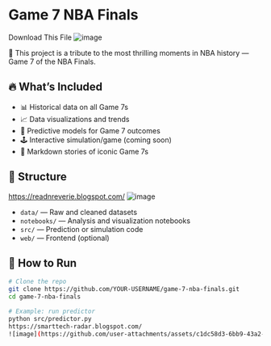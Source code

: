 # Game 7 NBA Finals
Download This File
![image](https://github.com/user-attachments/assets/de6ad203-f104-422a-b2a8-10cec68b272f)

🏀 This project is a tribute to the most thrilling moments in NBA history — Game 7 of the NBA Finals.

## 🔥 What’s Included

- 📊 Historical data on all Game 7s
- 📈 Data visualizations and trends
- 🧠 Predictive models for Game 7 outcomes
- 🕹️ Interactive simulation/game (coming soon)
- 📖 Markdown stories of iconic Game 7s

## 📁 Structure
https://readnreverie.blogspot.com/
![image](https://github.com/user-attachments/assets/1e895064-c160-413d-8d08-afc394aeb163)

- `data/` — Raw and cleaned datasets
- `notebooks/` — Analysis and visualization notebooks
- `src/` — Prediction or simulation code
- `web/` — Frontend (optional)

## 🚀 How to Run

```bash
# Clone the repo
git clone https://github.com/YOUR-USERNAME/game-7-nba-finals.git
cd game-7-nba-finals

# Example: run predictor
python src/predictor.py
https://smarttech-radar.blogspot.com/
![image](https://github.com/user-attachments/assets/c1dc58d3-6bb9-43a2-bf54-0b86be6975cc)
